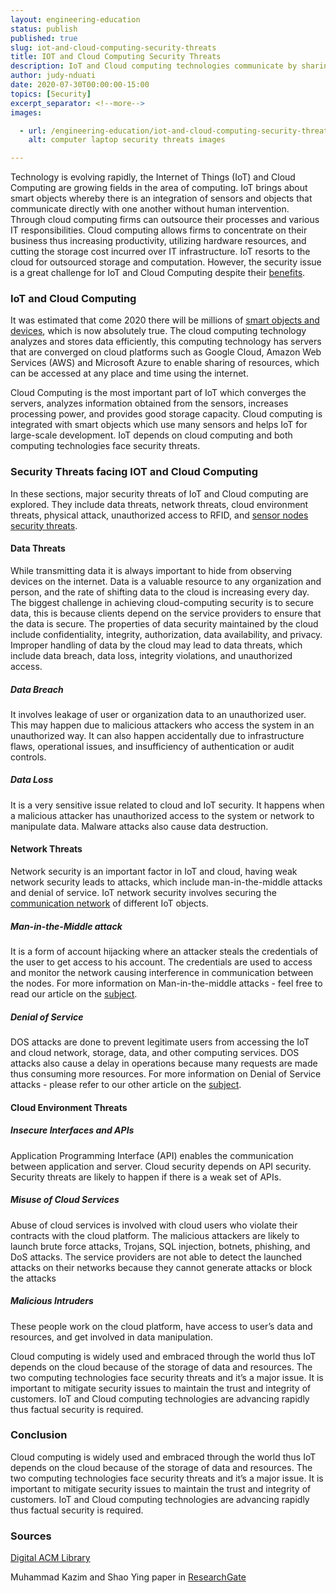 ```yaml
---
layout: engineering-education
status: publish
published: true
slug: iot-and-cloud-computing-security-threats
title: IOT and Cloud Computing Security Threats
description: IoT and Cloud computing technologies communicate by sharing data that contain valuable information. However, the two technologies face challenges such as security issues.
author: judy-nduati
date: 2020-07-30T00:00:00-15:00
topics: [Security]
excerpt_separator: <!--more-->
images:

  - url: /engineering-education/iot-and-cloud-computing-security-threats/hero.jpg
    alt: computer laptop security threats images

---
```

Technology is evolving rapidly, the Internet of Things (IoT) and Cloud Computing are growing fields in the area of computing. IoT brings about smart objects whereby there is an integration of sensors and objects that communicate directly with one another without human intervention. Through cloud computing firms can outsource their processes and various IT responsibilities. Cloud computing allows firms to concentrate on their business thus increasing productivity, utilizing hardware resources, and cutting the storage cost incurred over IT infrastructure. IoT resorts to the cloud for outsourced storage and computation. However, the security issue is a great challenge for IoT and Cloud Computing despite their [benefits](https://www.computer.org/csdl/journal/ec/2017/04/07562568/13rRUxYIN8t).
<!--more-->

### IoT and Cloud Computing
It was estimated that come 2020 there will be millions of [smart objects and devices](https://www.researchgate.net/publication/273693976_A_Review_on_Internet_of_Things_IoT), which is now absolutely true. The cloud computing technology analyzes and stores data efficiently, this computing technology has servers that are converged on cloud platforms such as Google Cloud, Amazon Web Services (AWS) and Microsoft Azure to enable sharing of resources, which can be accessed at any place and time using the internet.

Cloud Computing is the most important part of IoT which converges the servers, analyzes information obtained from the sensors, increases processing power, and provides good storage capacity. Cloud computing is integrated with smart objects which use many sensors and helps IoT for large-scale development. IoT depends on cloud computing and both computing technologies face security threats.

### Security Threats facing IOT and Cloud Computing
In these sections, major security threats of IoT and Cloud computing are explored. They include data threats, network threats, cloud environment threats, physical attack, unauthorized access to RFID, and [sensor nodes security threats]((https://www.researchgate.net/publication/307842608_A_survey_on_top_security_threats_in_cloud_computing)).

#### Data Threats
While transmitting data it is always important to hide from observing devices on the internet. Data is a valuable resource to any organization and person, and the rate of shifting data to the cloud is increasing every day. The biggest challenge in achieving cloud-computing security is to secure data, this is because clients depend on the service providers to ensure that the data is secure. The properties of data security maintained by the cloud include confidentiality, integrity, authorization, data availability, and privacy. Improper handling of data by the cloud may lead to data threats, which include data breach, data loss, integrity violations, and unauthorized access.
##### Data Breach
It involves leakage of user or organization data to an unauthorized user. This may happen due to malicious attackers who access the system in an unauthorized way. It can also happen accidentally due to infrastructure flaws, operational issues, and insufficiency of authentication or audit controls.

##### Data Loss
It is a very sensitive issue related to cloud and IoT security. It happens when a malicious attacker has unauthorized access to the system or network to manipulate data. Malware attacks also cause data destruction.

#### Network Threats
Network security is an important factor in IoT and cloud, having weak network security leads to attacks, which include man-in-the-middle attacks and denial of service. IoT network security involves securing the [communication network](https://ieeexplore.ieee.org/document/8519613) of different IoT objects.
##### Man-in-the-Middle attack
It is a form of account hijacking where an attacker steals the credentials of the user to get access to his account. The credentials are used to access and monitor the network causing interference in communication between the nodes.
For more information on Man-in-the-middle attacks - feel free to read our article on the [subject](/engineering-education/man-in-the-middle-attack/).
##### Denial of Service
DOS attacks are done to prevent legitimate users from accessing the IoT and cloud network, storage, data, and other computing services. DOS attacks also cause a delay in operations because many requests are made thus consuming more resources.
For more information on Denial of Service attacks - please refer to our other article on the [subject](/engineering-education/denial-of-service/).

#### Cloud Environment Threats
##### Insecure Interfaces and APIs
Application Programming Interface (API) enables the communication between application and server. Cloud security depends on API security. Security threats are likely to happen if there is a weak set of APIs.

##### Misuse of Cloud Services
Abuse of cloud services is involved with cloud users who violate their contracts with the cloud platform. The malicious attackers are likely to launch brute force attacks, Trojans, SQL injection, botnets, phishing, and DoS attacks. The service providers are not able to detect the launched attacks on their networks because they cannot generate attacks or block the attacks

##### Malicious Intruders
These people work on the cloud platform, have access to user’s data and resources, and get involved in data manipulation.


Cloud computing is widely used and embraced through the world thus IoT depends on the cloud because of the storage of data and resources. The two computing technologies face security threats and it’s a major issue. It is important to mitigate security issues to maintain the trust and integrity of customers. IoT and Cloud computing technologies are advancing rapidly thus factual security is required.

### Conclusion
Cloud computing is widely used and embraced through the world thus IoT depends on the cloud because of the storage of data and resources. The two computing technologies face security threats and it’s a major issue. It is important to mitigate security issues to maintain the trust and integrity of customers. IoT and Cloud computing technologies are advancing rapidly thus factual security is required.

### Sources
[Digital ACM Library](https://dl.acm.org/doi/abs/10.1145/2732209.2732216)

Muhammad Kazim and Shao Ying paper in [ResearchGate](https://www.researchgate.net/publication/307842608_A_survey_on_top_security_threats_in_cloud_computing)
